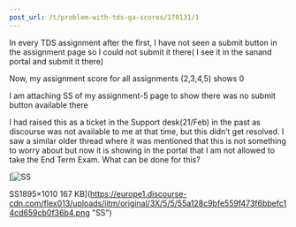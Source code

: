 ```yaml
---
post_url: /t/problem-with-tds-ga-scores/170131/1
---
```

In every TDS assignment after the first, I have not seen a submit button in the assignment page so I could not submit it there( I see it in the sanand portal and submit it there)

Now, my assignment score for all assignments (2,3,4,5) shows 0

I am attaching SS of my assignment-5 page to show there was no submit button available there

I had raised this as a ticket in the Support desk(21/Feb) in the past as discourse was not available to me at that time, but this didn’t get resolved. I saw a similar older thread where it was mentioned that this is not something to worry about but now it is showing in the portal that I am not allowed to take the End Term Exam. What can be done for this?  

[![SS](https://europe1.discourse-cdn.com/flex013/uploads/iitm/optimized/3X/5/5/55a128c9bfe559f473f6bbefc14cd659cb0f36b4_2_690x367.png)

SS1895×1010 167 KB](https://europe1.discourse-cdn.com/flex013/uploads/iitm/original/3X/5/5/55a128c9bfe559f473f6bbefc14cd659cb0f36b4.png "SS")
